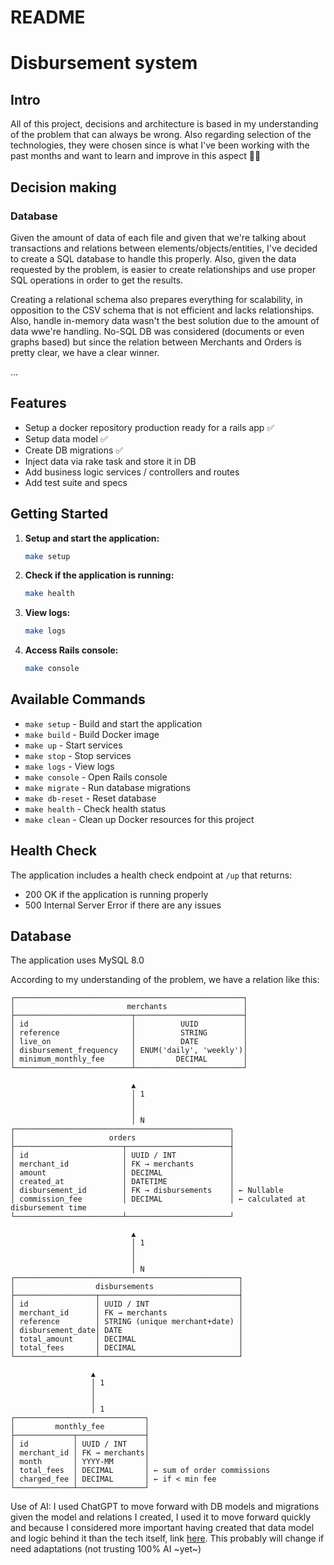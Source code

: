 # README

# Disbursement system

## Intro

All of this project, decisions and architecture is based in my understanding of the problem that can always be wrong.
Also regarding selection of the technologies, they were chosen since is what I've been working with the past months and want to learn and improve in this aspect 💪🏾

## Decision making

### Database

Given the amount of data of each file and given that we're talking about transactions and relations between elements/objects/entities, I've decided to create a SQL database to handle this properly. Also, given the data requested by the problem, is easier to create relationships and use proper SQL operations in order to get the results.

Creating a relational schema also prepares everything for scalability, in opposition to the CSV schema that is not efficient and lacks relationships.
Also, handle in-memory data wasn't the best solution due to the amount of data wwe're handling.
No-SQL DB was considered (documents or even graphs based) but since the relation between Merchants and Orders is pretty clear, we have a clear winner.

...

## Features

- Setup a docker repository production ready for a rails app ✅
- Setup data model ✅
- Create DB migrations ✅
- Inject data via rake task and store it in DB
- Add business logic services / controllers and routes
- Add test suite and specs

## Getting Started

1. **Setup and start the application:**

   ```bash
   make setup
   ```

2. **Check if the application is running:**

   ```bash
   make health
   ```

3. **View logs:**

   ```bash
   make logs
   ```

4. **Access Rails console:**
   ```bash
   make console
   ```

## Available Commands

- `make setup` - Build and start the application
- `make build` - Build Docker image
- `make up` - Start services
- `make stop` - Stop services
- `make logs` - View logs
- `make console` - Open Rails console
- `make migrate` - Run database migrations
- `make db-reset` - Reset database
- `make health` - Check health status
- `make clean` - Clean up Docker resources for this project

## Health Check

The application includes a health check endpoint at `/up` that returns:

- 200 OK if the application is running properly
- 500 Internal Server Error if there are any issues

## Database

The application uses MySQL 8.0

According to my understanding of the problem, we have a relation like this:

```pgsql
┌───────────────────────────────────────────────────┐
│                         merchants                 │
├──────────────────────────┬────────────────────────┤
│ id                       │          UUID          │
│ reference                │          STRING        │
│ live_on                  │          DATE          │
│ disbursement_frequency   │ ENUM('daily', 'weekly')│
│ minimum_monthly_fee      │         DECIMAL        │
└──────────────────────────┴────────────────────────┘

                           ▲
                           │ 1
                           │
                           │
                           │ N
┌────────────────────────────────────────────────┐
│                     orders                     │
├────────────────────────┬───────────────────────┤
│ id                     │ UUID / INT            │
│ merchant_id            │ FK → merchants        │
│ amount                 │ DECIMAL               │
│ created_at             │ DATETIME              │
│ disbursement_id        │ FK → disbursements    │ ← Nullable
│ commission_fee         │ DECIMAL               │ ← calculated at disbursement time
└────────────────────────┴───────────────────────┘

                           ▲
                           │ 1
                           │
                           │
                           │ N
┌──────────────────────────────────────────────────┐
│                  disbursements                   │
├──────────────────┬───────────────────────────────┤
│ id               │ UUID / INT                    │
│ merchant_id      │ FK → merchants                │
│ reference        │ STRING (unique merchant+date) │
│ disbursement_date│ DATE                          │
│ total_amount     │ DECIMAL                       │
│ total_fees       │ DECIMAL                       │
└──────────────────┴───────────────────────────────┘

                  ▲
                  │ 1
                  │
                  │
                  │ 1
┌─────────────────────────────┐
│         monthly_fee         │
├─────────────┬───────────────┤
│ id          │ UUID / INT    │
│ merchant_id │ FK → merchants│
│ month       │ YYYY-MM       │
│ total_fees  │ DECIMAL       │ ← sum of order commissions
│ charged_fee │ DECIMAL       │ ← if < min fee
└─────────────┴───────────────┘
```

Use of AI: I used ChatGPT to move forward with DB models and migrations given the model and relations I created, I used it to move forward quickly and because I considered more important having created that data model and logic behind it than the tech itself, link [here](https://chatgpt.com/share/6877dc73-62dc-8011-9aa7-58f770d0d02e). This probably will change if need adaptations (not trusting 100% AI ~yet~)
